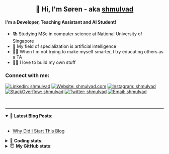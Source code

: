 <h2 align="center">
	👋 Hi, I'm Søren - aka <a href="https://shmulvad.com">shmulvad</a>
</h2>

#### I'm a Developer, Teaching Assistant and AI Student!
- 📚 Studying MSc in computer science at National University of Singapore
- 🧠 My field of specialization is artificial intelligence
- 👨‍🏫 When I'm not trying to make myself smarter, I try educating others as a TA
- 👨‍💻 I love to build my own stuff

### Connect with me:

[![Linkedin: shmulvad](https://img.shields.io/badge/shmulvad-blue?style=flat&logo=Linkedin&logoColor=white)][linkedin]
[![Website: shmulvad.com](https://img.shields.io/badge/shmulvad.com-47CCCC?&style=flat&logo=Google-Chrome&logoColor=white)][website]
[![Instagram: shmulvad](https://img.shields.io/badge/-@shmulvad-purple?style=flat&logo=Instagram&logoColor=white)][instagram]
[![StackOverflow: shmulvad](https://img.shields.io/badge/shmulvad-FE7A16?style=flat&logo=stack-overflow&logoColor=white)][stackOverflow]
[![Twitter: shmulvad](https://img.shields.io/badge/@shmulvad-1ca0f1?style=flat&logo=twitter&logoColor=white)][twitter]
[![Email: shmulvad](https://img.shields.io/badge/shmulvad-D14836?style=flat&logo=gmail&logoColor=white)][mail]

<br />

---

<details open>
 <summary>📕 <b>Latest Blog Posts</b>: </summary>

<br>

<!-- BLOG-POST-LIST:START -->
- [Why Did I Start This Blog](https://shmulvad.com/blog/why-did-start-this-blog)
<!-- BLOG-POST-LIST:END -->

</details>

<!-- --- -->

<details>
 <summary>🤖 <b>Coding stats</b>: </summary>

<br>

<!--START_SECTION:waka-->
**I'm a Night 🦉** 

```text
🌞 Morning    72 commits     ██░░░░░░░░░░░░░░░░░░░░░░░   8.38% 
🌆 Daytime    311 commits    █████████░░░░░░░░░░░░░░░░   36.2% 
🌃 Evening    299 commits    ████████░░░░░░░░░░░░░░░░░   34.81% 
🌙 Night      177 commits    █████░░░░░░░░░░░░░░░░░░░░   20.61%

```


📊 **This Week I Spent My Time On** 

```text
💬 Programming Languages: 
Python                   13 hrs 57 mins      ████████████████░░░░░░░░░   65.52% 
Other                    2 hrs 53 mins       ███░░░░░░░░░░░░░░░░░░░░░░   13.59% 
HTML                     2 hrs 18 mins       ██░░░░░░░░░░░░░░░░░░░░░░░   10.85% 
SQL                      59 mins             █░░░░░░░░░░░░░░░░░░░░░░░░   4.68% 
JavaScript               35 mins             ░░░░░░░░░░░░░░░░░░░░░░░░░   2.77%

🔥 Editors: 
VS Code                  17 hrs 39 mins      ████████████████████░░░░░   82.88% 
Zsh                      2 hrs 32 mins       ███░░░░░░░░░░░░░░░░░░░░░░   11.95% 
Sublime Text             1 hr 6 mins         █░░░░░░░░░░░░░░░░░░░░░░░░   5.18%

🐱‍💻 Projects: 
faktanet                 8 hrs 37 mins       ██████████░░░░░░░░░░░░░░░   40.5% 
overvaag-alt             7 hrs 39 mins       █████████░░░░░░░░░░░░░░░░   35.93% 
medieovervaagning        1 hr 58 mins        ██░░░░░░░░░░░░░░░░░░░░░░░   9.23% 
faktanet-scraper         1 hr 5 mins         █░░░░░░░░░░░░░░░░░░░░░░░░   5.12% 
minovervaagning          45 mins             █░░░░░░░░░░░░░░░░░░░░░░░░   3.55%

```


 Last Updated on 18/07/2021
<!--END_SECTION:waka-->

</details>

<!-- --- -->

<details>
 <summary>😇 <b>My GitHub stats</b>: </summary>

<br>

<img align="left" alt="shmulvad's Github Stats" src="https://github-readme-stats.vercel.app/api?username=shmulvad&show_icons=true&hide_border=true" />

</details>



[website]: https://shmulvad.com
[twitter]: https://twitter.com/shmulvad
[linkedin]: https://linkedin.com/in/shmulvad
[instagram]: https://instagram.com/shmulvad
[stackOverflow]: https://stackoverflow.com/users/9248793/shmulvad
[mail]: mailto:shmulvad@gmail.com
[github]: https://github.com/shmulvad

